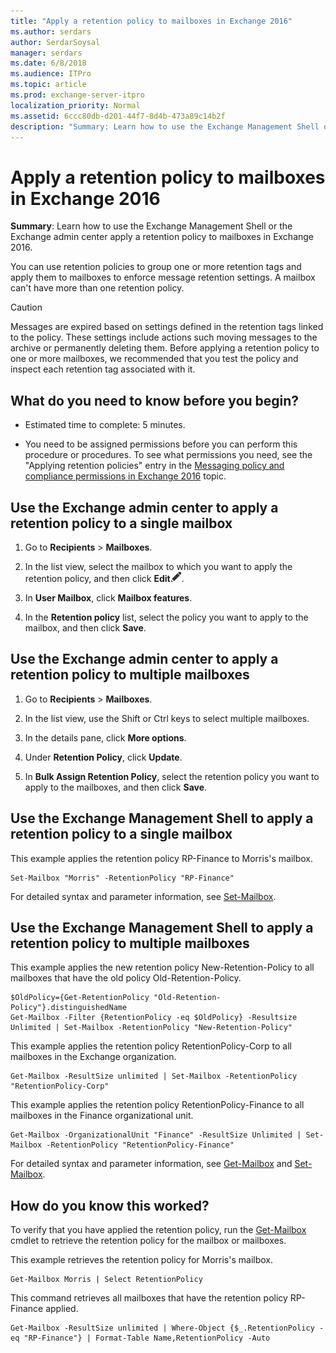 ```yaml
---
title: "Apply a retention policy to mailboxes in Exchange 2016"
ms.author: serdars
author: SerdarSoysal
manager: serdars
ms.date: 6/8/2018
ms.audience: ITPro
ms.topic: article
ms.prod: exchange-server-itpro
localization_priority: Normal
ms.assetid: 6ccc80db-d201-44f7-8d4b-473a89c14b2f
description: "Summary: Learn how to use the Exchange Management Shell or the Exchange admin center apply a retention policy to mailboxes in Exchange 2016."
---
```


# Apply a retention policy to mailboxes in Exchange 2016

 **Summary**: Learn how to use the Exchange Management Shell or the Exchange admin center apply a retention policy to mailboxes in Exchange 2016.
  
You can use retention policies to group one or more retention tags and apply them to mailboxes to enforce message retention settings. A mailbox can't have more than one retention policy.
  
> [!CAUTION]
> Messages are expired based on settings defined in the retention tags linked to the policy. These settings include actions such moving messages to the archive or permanently deleting them. Before applying a retention policy to one or more mailboxes, we recommended that you test the policy and inspect each retention tag associated with it. 
  
## What do you need to know before you begin?

- Estimated time to complete: 5 minutes.
    
- You need to be assigned permissions before you can perform this procedure or procedures. To see what permissions you need, see the "Applying retention policies" entry in the [Messaging policy and compliance permissions in Exchange 2016](../../permissions/feature-permissions/policy-and-compliance-permissions.md) topic. 
    
## Use the Exchange admin center to apply a retention policy to a single mailbox

1. Go to **Recipients** \> **Mailboxes**.
    
2. In the list view, select the mailbox to which you want to apply the retention policy, and then click **Edit**![Edit icon](../../media/ITPro_EAC_EditIcon.png).
    
3. In **User Mailbox**, click **Mailbox features**.
    
4. In the **Retention policy** list, select the policy you want to apply to the mailbox, and then click **Save**.
    
## Use the Exchange admin center to apply a retention policy to multiple mailboxes

1. Go to **Recipients** \> **Mailboxes**.
    
2. In the list view, use the Shift or Ctrl keys to select multiple mailboxes.
    
3. In the details pane, click **More options**.
    
4. Under **Retention Policy**, click **Update**.
    
5. In **Bulk Assign Retention Policy**, select the retention policy you want to apply to the mailboxes, and then click **Save**.
    
## Use the Exchange Management Shell to apply a retention policy to a single mailbox

This example applies the retention policy RP-Finance to Morris's mailbox.
  
```
Set-Mailbox "Morris" -RetentionPolicy "RP-Finance"
```

For detailed syntax and parameter information, see [Set-Mailbox](http://technet.microsoft.com/library/a0d413b9-d949-4df6-ba96-ac0906dedae2.aspx).
  
## Use the Exchange Management Shell to apply a retention policy to multiple mailboxes

This example applies the new retention policy New-Retention-Policy to all mailboxes that have the old policy Old-Retention-Policy.
  
```
$OldPolicy={Get-RetentionPolicy "Old-Retention-Policy"}.distinguishedName
Get-Mailbox -Filter {RetentionPolicy -eq $OldPolicy} -Resultsize Unlimited | Set-Mailbox -RetentionPolicy "New-Retention-Policy"
```

This example applies the retention policy RetentionPolicy-Corp to all mailboxes in the Exchange organization.
  
```
Get-Mailbox -ResultSize unlimited | Set-Mailbox -RetentionPolicy "RetentionPolicy-Corp"
```

This example applies the retention policy RetentionPolicy-Finance to all mailboxes in the Finance organizational unit.
  
```
Get-Mailbox -OrganizationalUnit "Finance" -ResultSize Unlimited | Set-Mailbox -RetentionPolicy "RetentionPolicy-Finance"
```

For detailed syntax and parameter information, see [Get-Mailbox](http://technet.microsoft.com/library/8a5a6eb9-4a75-47f9-ae3b-a3ba251cf9a8.aspx) and [Set-Mailbox](http://technet.microsoft.com/library/a0d413b9-d949-4df6-ba96-ac0906dedae2.aspx).
  
## How do you know this worked?

To verify that you have applied the retention policy, run the [Get-Mailbox](http://technet.microsoft.com/library/8a5a6eb9-4a75-47f9-ae3b-a3ba251cf9a8.aspx) cmdlet to retrieve the retention policy for the mailbox or mailboxes. 
  
This example retrieves the retention policy for Morris's mailbox.
  
```
Get-Mailbox Morris | Select RetentionPolicy
```

This command retrieves all mailboxes that have the retention policy RP-Finance applied.
  
```
Get-Mailbox -ResultSize unlimited | Where-Object {$_.RetentionPolicy -eq "RP-Finance"} | Format-Table Name,RetentionPolicy -Auto
```


